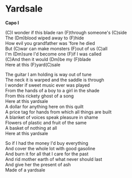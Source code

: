 # Yardsale

**Capo I**  
  
(C)I wonder if this blade ran (F)through someone's (C)side  
The (Dm)blood wiped away to (F)hide  
How evil you grandfather was 'fore he died  
But (C)war can make monsters (F)out of us (C)all  
I'm (Dm)sure I'd become one (F)if I was called  
(C)And then it would (Dm)be my (F)blade  
Here at this (F)yard(C)sale  
  
The guitar I am holding is way out of tune  
The neck it is warped and the saddle is through  
I wonder if sweet music ever was played  
From the hands of a boy to a girl in the shade  
From this rickety ghost of a song  
Here at this yardsale  
A dollar for anything here on this quilt  
A price tag for hands from which all things are built  
A blanket of voices speak pleasure in shame  
Flowers of plastic and fruit of the same  
A basket of nothing at all  
Here at this yardsale  
  
So if I had the money I'd buy everything  
And cover the whole lot with good gasoline  
And burn it for all that I care for the past  
And rid mother earth of what never should last  
And give her the present of ash  
Made of a yardsale
